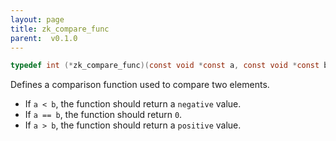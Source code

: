 ```yaml
---
layout: page
title: zk_compare_func
parent:  v0.1.0
---
```


```c
typedef int (*zk_compare_func)(const void *const a, const void *const b);
```

Defines a comparison function used to compare two elements.

- If `a < b`, the function should return a `negative` value.
- If `a == b`, the function should return `0`.
- If `a > b`, the function should return a `positive` value.
